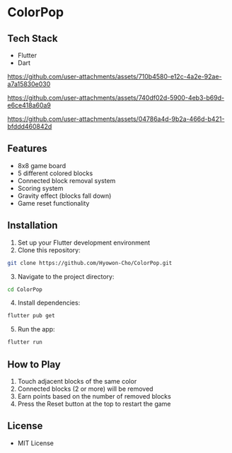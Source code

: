 # ColorPop 

## Tech Stack
- Flutter
- Dart


https://github.com/user-attachments/assets/710b4580-e12c-4a2e-92ae-a7a15830e030

https://github.com/user-attachments/assets/740df02d-5900-4eb3-b69d-e6ce418a60a9

https://github.com/user-attachments/assets/04786a4d-9b2a-466d-b421-bfddd460842d

## Features

- 8x8 game board
- 5 different colored blocks
- Connected block removal system
- Scoring system
- Gravity effect (blocks fall down)
- Game reset functionality

## Installation

1. Set up your Flutter development environment
2. Clone this repository:
```bash
git clone https://github.com/Hyowon-Cho/ColorPop.git
```
3. Navigate to the project directory:
```bash
cd ColorPop
```
4. Install dependencies:
```bash
flutter pub get
```
5. Run the app:
```bash
flutter run
```

## How to Play

1. Touch adjacent blocks of the same color
2. Connected blocks (2 or more) will be removed
3. Earn points based on the number of removed blocks
4. Press the Reset button at the top to restart the game

## License

- MIT License

